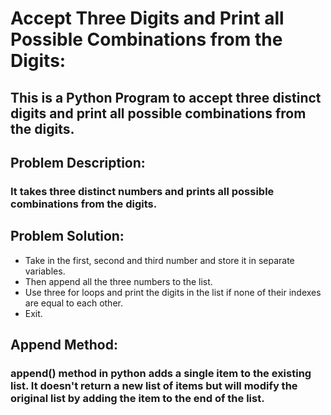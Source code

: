 #  Accept Three Digits and Print all Possible Combinations from the Digits:
## This is a Python Program to accept three distinct digits and print all possible combinations from the digits.

## Problem Description:
### It takes three distinct numbers and prints all possible combinations from the digits.

## Problem Solution:
- Take in the first, second and third number and store it in separate variables.
- Then append all the three numbers to the list.
- Use three for loops and print the digits in the list if none of their indexes are equal to each other.
- Exit.

## Append Method:
### append() method in python adds a single item to the existing list. It doesn't return a new list of items but will modify the original list by adding the item to the end of the list.

